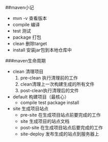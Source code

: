 ##maven小记
 * mvn -v 查看版本
 * compile 编译
 * test 测试
 * package 打包
 * clean 删除target
 * install 安装jar包到本地仓库中
 
###maven生命周期
 * clean 清理项目
 	1. pre-clean 执行清理前的工作
 	2. clean清理上一次构建生成的所有文件
 	3. post-clean执行清理后的文件
 * default 构建项目（最核心）
     * compile test package install
 * site 生成项目站点
     * pre-site 在生成项目站点前要完成的工作
     * site 生成项目的站点文档
     * post-site 在生成项目站点后要完成的工作
     * site-deploy 发布生成的站点到服务器上
 